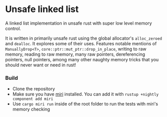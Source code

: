 # Unsafe linked list
A linked list implementation in unsafe rust with super low level memory control.

It is written in primarily unsafe rust using the global allocator's `alloc_zeroed` and `dealloc`. 
It explores some of their uses.
Features notable mentions of `ManuallyDrop<T>`, `core::ptr::mut_ptr::drop_in_place`, 
writing to raw memory, reading to raw memory, many raw pointers, dereferencing pointers, null pointers, among many other naughty memory tricks
that you should never want or need in rust!


### Build
- Clone the repository 
- Make sure you have [miri](https://github.com/rust-lang/miri) installed. You can add it with `rustup +nightly component add miri`
- Use `cargo miri run` inside of the root folder to run the tests with miri's memory checking
